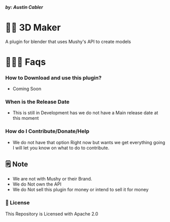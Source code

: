 ##### by: Austin Cabler
# 👋🏻 3D Maker
A plugin for blender that uses Mushy's API to create models

# 🤷🏻‍♂️ Faqs

### How to Download and use this plugin?
- Coming Soon
  
### When is the Release Date
- This is still in Development has we do not have a Main release date at this moment

### How do I Contribute/Donate/Help
- We do not have that option Right now but wants we get everything going I will let you know on what to do to contribute.

##  🗒️ Note
- We are not with Mushy or their Brand.
- We do Not own the API
- We do Not sell this plugin for money or intend to sell it for money

### 📣 License
This Repository is Licensed with Apache 2.0

